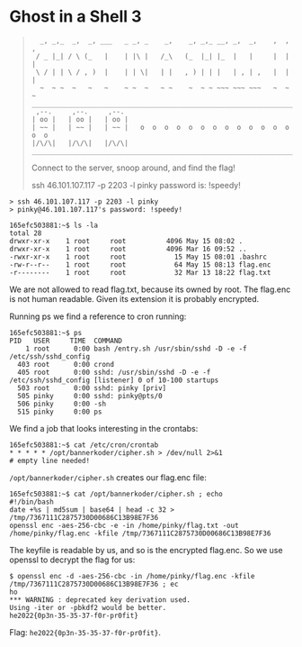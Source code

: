 # Ghost in a Shell 3

> ```
>   _, _,_  _,  _, ___   _ _, _    _,    _, _,_ __, _,  _,    ,  ,  ,  
>  / _ |_| / \ (_   |    | |\ |   /_\   (_  |_| |_  |   |     |  |  |  
>  \ / | | \ / , )  |    | | \|   | |   , ) | | |   | , | ,   |  |  |  
>   ~  ~ ~  ~   ~   ~    ~ ~  ~   ~ ~    ~  ~ ~ ~~~ ~~~ ~~~   ~  ~  ~  
> ______________________________________________________________________  
>  ,--.     ,--.     ,--.  
> | oo |   | oo |   | oo |   
> | ~~ |   | ~~ |   | ~~ |   o  o  o  o  o  o  o  o  o  o  o  o  o  o  o  
> |/\/\|   |/\/\|   |/\/\|     
> ______________________________________________________________________  
> 
> ```
> 
> Connect to the server, snoop around, and find the flag!
> 
> ssh 46.101.107.117 -p 2203 -l pinky
> password is: !speedy!



```
> ssh 46.101.107.117 -p 2203 -l pinky
> pinky@46.101.107.117's password: !speedy!

165efc503881:~$ ls -la
total 28
drwxr-xr-x    1 root     root          4096 May 15 08:02 .
drwxr-xr-x    1 root     root          4096 Mar 16 09:52 ..
-rwxr-xr-x    1 root     root            15 May 15 08:01 .bashrc
-rw-r--r--    1 root     root            64 May 15 08:13 flag.enc
-r--------    1 root     root            32 Mar 13 18:22 flag.txt
```

We are not allowed to read flag.txt, because its owned by root. The flag.enc
is not human readable. Given its extension it is probably encrypted.


Running ps we find a reference to cron running:
```
165efc503881:~$ ps
PID   USER     TIME  COMMAND
    1 root      0:00 bash /entry.sh /usr/sbin/sshd -D -e -f /etc/ssh/sshd_config
  403 root      0:00 crond
  405 root      0:00 sshd: /usr/sbin/sshd -D -e -f /etc/ssh/sshd_config [listener] 0 of 10-100 startups
  503 root      0:00 sshd: pinky [priv]
  505 pinky     0:00 sshd: pinky@pts/0
  506 pinky     0:00 -sh
  515 pinky     0:00 ps
```

We find a job that looks interesting in the crontabs:

```
165efc503881:~$ cat /etc/cron/crontab
* * * * * /opt/bannerkoder/cipher.sh > /dev/null 2>&1
# empty line needed!
```

`/opt/bannerkoder/cipher.sh` creates our flag.enc file:

```
165efc503881:~$ cat /opt/bannerkoder/cipher.sh ; echo
#!/bin/bash
date +%s | md5sum | base64 | head -c 32 > /tmp/7367111C2875730D00686C13B98E7F36
openssl enc -aes-256-cbc -e -in /home/pinky/flag.txt -out /home/pinky/flag.enc -kfile /tmp/7367111C2875730D00686C13B98E7F36
```

The keyfile is readable by us, and so is the encrypted flag.enc. So we use
openssl to decrypt the flag for us:

```
$ openssl enc -d -aes-256-cbc -in /home/pinky/flag.enc -kfile /tmp/7367111C2875730D00686C13B98E7F36 ; ec
ho
*** WARNING : deprecated key derivation used.
Using -iter or -pbkdf2 would be better.
he2022{0p3n-35-35-37-f0r-pr0fit}
```

Flag: `he2022{0p3n-35-35-37-f0r-pr0fit}`.
